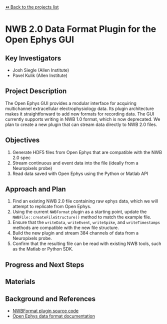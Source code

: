 [:rewind: Back to the projects list](../PROJECTS.md)

<!-- For information on how to write GitHub .md files see https://guides.github.com/features/mastering-markdown/ -->

# NWB 2.0 Data Format Plugin for the Open Ephys GUI

## Key Investigators

- Josh Siegle (Allen Institute)
- Pavel Kulik (Allen Institute)

## Project Description

The Open Ephys GUI provides a modular interface for acquiring multichannel extracellular electrophysiology data. Its plugin architecture makes it straightforward to add new formats for recording data. The GUI currently supports writing in NWB 1.0 format, which is now deprecated. We plan to create a new plugin that can stream data directly to NWB 2.0 files.

## Objectives

1. Generate HDF5 files from Open Ephys that are compatible with the NWB 2.0 spec
2. Stream continuous and event data into the file (ideally from a Neuropixels probe)
3. Read data saved with Open Ephys using the Python or Matlab API

## Approach and Plan

1. Find an existing NWB 2.0 file containing raw ephys data, which we will attempt to replicate from Open Ephys.
2. Using the current `NWBFormat` plugin as a starting point, update the `NWBFile::createFileStructure()` method to match the example file.
3. Ensure that the `writeData`, `writeEvent`, `writeSpike`, and `writeTimestamps` methods are compatible with the new file structure.
4. Build the new plugin and stream 384 channels of data from a Neuropixels probe.
5. Confirm that the resulting file can be read with existing NWB tools, such as the Matlab or Python SDK.

## Progress and Next Steps

<!--Populate this section as you are making progress before/during/after the hackathon-->
<!--Describe the progress you have made on the project,e.g., which objectives you have achieved and how.-->
<!--Describe the next steps you are planing to take to complete the project.-->

## Materials

<!--If available add links to the materials relevant to the project, e.g., the code generated for the project or data used-->
<!--If available add pictures and links to videos that demonstrate what has been accomplished.-->
<!--![Description of picture](Example2.jpg)-->

## Background and References

* [NWBFormat plugin source code](https://github.com/open-ephys-plugins/HDF5Plugins)
* [Open Ephys data format documentation](https://open-ephys.atlassian.net/wiki/spaces/OEW/pages/491632/Data+format)


